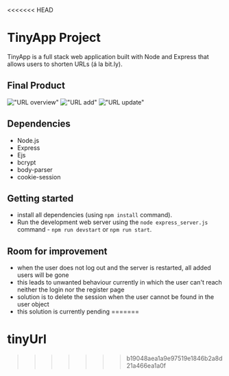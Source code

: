 <<<<<<< HEAD
# TinyApp Project

TinyApp is a full stack web application built with Node and Express that allows users to shorten URLs (á la bit.ly).

## Final Product
!["URL overview"](https://github.com/michaelrychly/express/blob/master/docs/OverviewURL.png?raw=true)
!["URL add"](https://github.com/michaelrychly/express/blob/master/docs/AddURL.png?raw=true)
!["URL update"](https://github.com/michaelrychly/express/blob/master/docs/UpdateURL.png?raw=true)

## Dependencies

- Node.js
- Express
- Ejs
- bcrypt
- body-parser
- cookie-session

## Getting started

- install all dependencies (using `npm install` command).
- Run the development web server using the `node express_server.js` command - `npm run devstart` or `npm run start`. 

## Room for improvement

- when the user does not log out and the server is restarted, all added users will be gone
- this leads to unwanted behaviour currently in which the user can't reach neither the login nor the register page
- solution is to delete the session when the user cannot be found in the user object
- this solution is currently pending
=======
# tinyUrl
>>>>>>> b19048aea1a9e97519e1846b2a8d21a466ea1a0f
